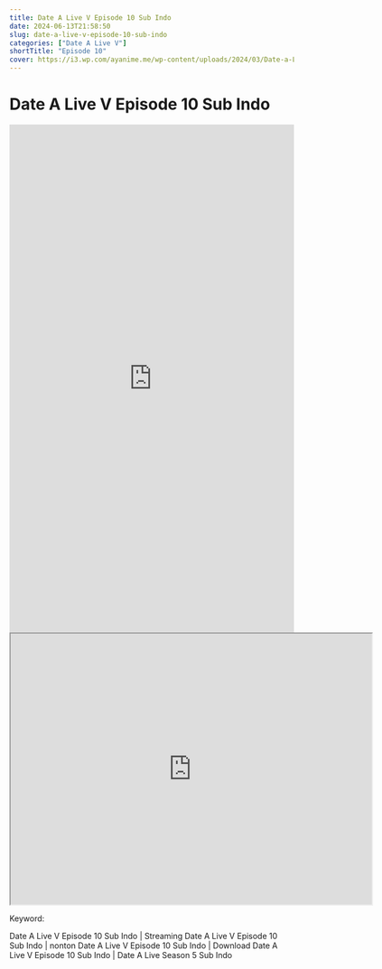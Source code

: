 ```yaml
---
title: Date A Live V Episode 10 Sub Indo
date: 2024-06-13T21:58:50
slug: date-a-live-v-episode-10-sub-indo
categories: ["Date A Live V"]
shortTitle: "Episode 10"
cover: https://i3.wp.com/ayanime.me/wp-content/uploads/2024/03/Date-a-Live-V-768x1087-1.jpg
---
```


# Date A Live V Episode 10 Sub Indo

<iframe src="https://play.ayanime.me/include/fluidplayer/fluidplayer.php?VideoSrc1=https%3A%2F%2Fdrive.google.com%2Ffile%2Fd%2F141E9iRh21CYOCvvZPie3YFHZ07mdqn6s%2Fpreview&VideoType1=video%2Fmp4&VideoQuality1=480p&VideoSrc2=https%3A%2F%2Fdrive.google.com%2Ffile%2Fd%2F1VcyVNFhGtMtr5HhvqlwsMItAuiI4xfbD%2Fpreview&VideoType2=video%2Fmp4&VideoQuality2=720p&VideoSrc3=https%3A%2F%2Fdrive.google.com%2Ffile%2Fd%2F1ckxlYwNlplEScgBG1Ywk1qWJaHP0bdzd%2Fpreview&VideoType3=video%2Fmp4&VideoQuality3=1080p&VideoSrc4=&VideoType4=&VideoQuality4=&VideoPoster=&VideoTrack1=&kind1=&srclang1=&label1=&default1=&VideoTrack2=&kind2=&srclang2=&label2=&default2=&player=fluid+player&server=Drive+API&api=&width=100%25&height=900px" frameborder="0" width="100%" height="900px" allowfullscreen="allowfullscreen" scrolling="no"></iframe>
<iframe src="https://drive.google.com/file/d/1ckxlYwNlplEScgBG1Ywk1qWJaHP0bdzd/preview" width="640" height="480" allow="accelerometer; autoplay; encrypted-media; gyroscope; fullscreen; picture-in-picture" scrolling="no" seamless="" sandbox="allow-same-origin allow-scripts"></iframe>

Keyword:
<p>Date A Live V Episode 10 Sub Indo | Streaming Date A Live V Episode 10 Sub Indo | nonton Date A Live V Episode 10 Sub Indo | Download Date A Live V Episode 10 Sub Indo | Date A Live Season 5 Sub Indo</p>

